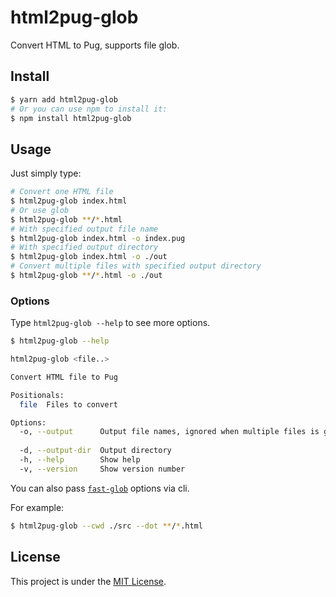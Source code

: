 # html2pug-glob

Convert HTML to Pug, supports file glob.

## Install

```sh
$ yarn add html2pug-glob
# Or you can use npm to install it:
$ npm install html2pug-glob
```

## Usage

Just simply type:

```sh
# Convert one HTML file
$ html2pug-glob index.html
# Or use glob
$ html2pug-glob **/*.html
# With specified output file name
$ html2pug-glob index.html -o index.pug
# With specified output directory
$ html2pug-glob index.html -o ./out
# Convert multiple files with specified output directory
$ html2pug-glob **/*.html -o ./out
```

### Options

Type `html2pug-glob --help` to see more options.

```sh
$ html2pug-glob --help

html2pug-glob <file..>

Convert HTML file to Pug

Positionals:
  file  Files to convert                                                [string]

Options:
  -o, --output      Output file names, ignored when multiple files is given
                                                                        [string]
  -d, --output-dir  Output directory                                    [string]
  -h, --help        Show help                                          [boolean]
  -v, --version     Show version number                                [boolean]
```

You can also pass [`fast-glob`](https://www.npmjs.com/package/fast-glob#options-3) options via cli.

For example:

```sh
$ html2pug-glob --cwd ./src --dot **/*.html
```

## License

This project is under the [MIT License](./LISENCE).
